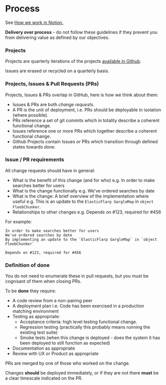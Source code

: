 # Process

See [How we work in Notion.](https://www.notion.so/wellcometrust/How-we-work-8dc54e71aee345009dbea1e4fba577f5?pvs=4)

**Delivery over process** - do not follow these guidelines if they prevent you from delivering value as defined by our objectives.

### Projects

Projects are quarterly iterations of the projects [available in Github](https://github.com/wellcometrust/platform/projects).

Issues are erased or recycled on a quarterly basis.

### Projects, Issues & Pull Requests (PRs)

Projects, Issues & PRs overlap in GitHub, here is how we think about them:

* Issues & PRs are both _change requests_.
* A PR is the unit of deployment, i.e. PRs should be deployable in isolation (where possible).
* PRs reference a set of git commits which in totality describe a coherent functional change.
* Issues reference one or more PRs which together describe a coherent functional change.
* Github Projects contain Issues _or_ PRs which transition through defined states towards _done_.

### Issue / PR requirements

All change requests should have in general:

* What is the benefit of this change (and for who) e.g. In order to make searches better for users
* What is the change functionally e.g. We've ordered searches by date
* What is the change: A brief overview of the implementation where useful e.g. This is an update to the `ElasticFlarp GargleMap` in `object FleebChunker`.
* Relationships to other changes e.g. Depends on #123, required for #456

For example:

```
In order to make searches better for users
We've ordered searches by date
By implementing an update to the `ElasticFlarp GargleMap` in `object FleebChunker`

Depends on #123, required for #456
```

### Definition of done

You do not need to enumerate these in pull requests, but you must be cognisant of them when closing PRs.

To be **done** they require:

* A code review from a non-pairing peer
* A deployment plan i.e. Code has been exercised in a production matching environment
* Testing as appropriate:
  * Acceptance criteria: high level testing functional change.
  * Regression testing (practically this probably means running the existing test suite)
  * Smoke tests (when this change is deployed - does the system it has been deployed to still function as expected)
* Documentation as appropriate
* Review with UX or Product as appropriate

PRs are merged by one of those who worked on the change.

Changes **should** be deployed immediately, or if they are not there **must** be a clear timescale indicated on the PR.

